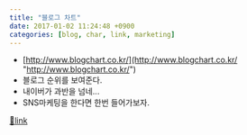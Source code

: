 ```yaml
---
title: "블로그 차트"
date: 2017-01-02 11:24:48 +0900
categories: [blog, char, link, marketing]
---
```


- [http://www.blogchart.co.kr/](http://www.blogchart.co.kr/ "http://www.blogchart.co.kr/")
- 블로그 순위를 보여준다.
- 내이버가 과반을 넘네...
- SNS마케팅을 한다면 한번 들어가보자.

  



[🔗link](http://www.mins01.com/mh/tech/read/1050)